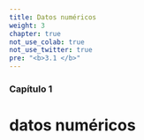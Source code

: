 ```yaml
---
title: Datos numéricos
weight: 3
chapter: true
not_use_colab: true
not_use_twitter: true
pre: "<b>3.1 </b>"
---
```


### Capítulo 1

# datos numéricos
